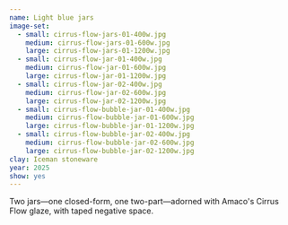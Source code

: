 ```yaml
---
name: Light blue jars
image-set:
  - small: cirrus-flow-jars-01-400w.jpg
    medium: cirrus-flow-jars-01-600w.jpg
    large: cirrus-flow-jars-01-1200w.jpg
  - small: cirrus-flow-jar-01-400w.jpg
    medium: cirrus-flow-jar-01-600w.jpg
    large: cirrus-flow-jar-01-1200w.jpg
  - small: cirrus-flow-jar-02-400w.jpg
    medium: cirrus-flow-jar-02-600w.jpg
    large: cirrus-flow-jar-02-1200w.jpg
  - small: cirrus-flow-bubble-jar-01-400w.jpg
    medium: cirrus-flow-bubble-jar-01-600w.jpg
    large: cirrus-flow-bubble-jar-01-1200w.jpg
  - small: cirrus-flow-bubble-jar-02-400w.jpg
    medium: cirrus-flow-bubble-jar-02-600w.jpg
    large: cirrus-flow-bubble-jar-02-1200w.jpg
clay: Iceman stoneware
year: 2025
show: yes
---
```


Two jars&mdash;one closed-form, one two-part&mdash;adorned with Amaco's Cirrus Flow glaze, with taped negative space.